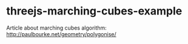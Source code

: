 # threejs-marching-cubes-example

Article about marching cubes algorithm: http://paulbourke.net/geometry/polygonise/
